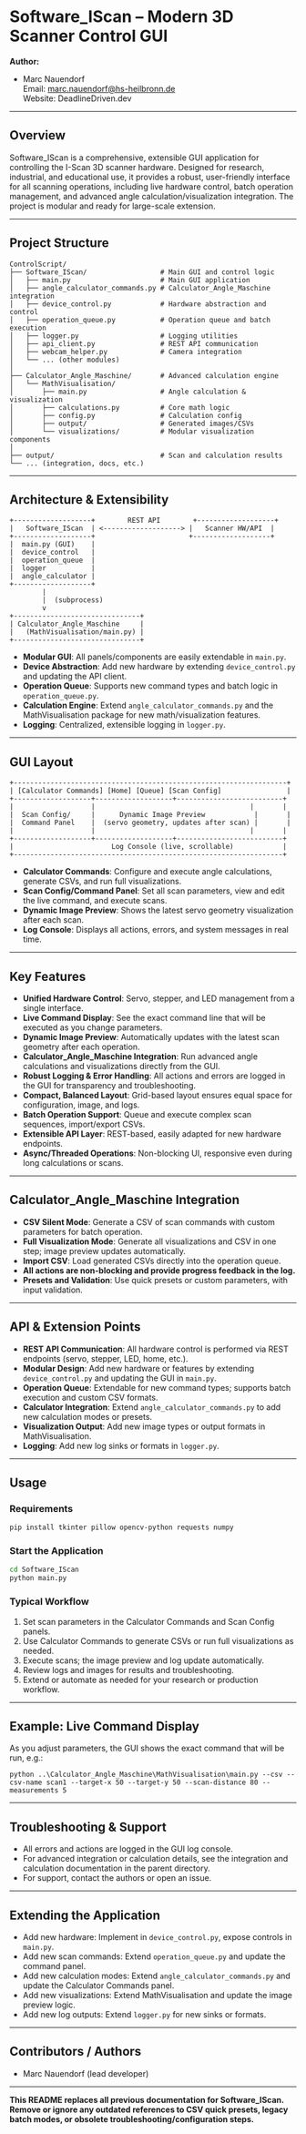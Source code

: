 # Software_IScan – Modern 3D Scanner Control GUI

**Author:**
- Marc Nauendorf  
  Email: marc.nauendorf@hs-heilbronn.de  
  Website: DeadlineDriven.dev

---

## Overview
Software_IScan is a comprehensive, extensible GUI application for controlling the I-Scan 3D scanner hardware. Designed for research, industrial, and educational use, it provides a robust, user-friendly interface for all scanning operations, including live hardware control, batch operation management, and advanced angle calculation/visualization integration. The project is modular and ready for large-scale extension.

---

## Project Structure

```
ControlScript/
├── Software_IScan/                  # Main GUI and control logic
│   ├── main.py                      # Main GUI application
│   ├── angle_calculator_commands.py # Calculator_Angle_Maschine integration
│   ├── device_control.py            # Hardware abstraction and control
│   ├── operation_queue.py           # Operation queue and batch execution
│   ├── logger.py                    # Logging utilities
│   ├── api_client.py                # REST API communication
│   ├── webcam_helper.py             # Camera integration
│   └── ... (other modules)
│
├── Calculator_Angle_Maschine/       # Advanced calculation engine
│   └── MathVisualisation/
│       ├── main.py                  # Angle calculation & visualization
│       ├── calculations.py          # Core math logic
│       ├── config.py                # Calculation config
│       ├── output/                  # Generated images/CSVs
│       └── visualizations/          # Modular visualization components
│
├── output/                          # Scan and calculation results
└── ... (integration, docs, etc.)
```

---

## Architecture & Extensibility

```
+-------------------+        REST API        +-------------------+
|   Software_IScan  | <-------------------> |   Scanner HW/API  |
+-------------------+                       +-------------------+
|  main.py (GUI)    |
|  device_control   |
|  operation_queue  |
|  logger           |
|  angle_calculator |
+-------------------+
        |
        |  (subprocess)
        v
+-------------------------------+
| Calculator_Angle_Maschine     |
|   (MathVisualisation/main.py) |
+-------------------------------+
```
- **Modular GUI**: All panels/components are easily extendable in `main.py`.
- **Device Abstraction**: Add new hardware by extending `device_control.py` and updating the API client.
- **Operation Queue**: Supports new command types and batch logic in `operation_queue.py`.
- **Calculation Engine**: Extend `angle_calculator_commands.py` and the MathVisualisation package for new math/visualization features.
- **Logging**: Centralized, extensible logging in `logger.py`.

---

## GUI Layout

```
+-------------------------------------------------------------------+
| [Calculator Commands] [Home] [Queue] [Scan Config]                |
+-------------------+-------------------+--------------------------+
|                   |                                      |       |
|  Scan Config/     |      Dynamic Image Preview            |       |
|  Command Panel    |  (servo geometry, updates after scan) |       |
|                   |                                      |       |
+-------------------+-------------------+--------------------------+
|                        Log Console (live, scrollable)            |
+------------------------------------------------------------------+
```
- **Calculator Commands**: Configure and execute angle calculations, generate CSVs, and run full visualizations.
- **Scan Config/Command Panel**: Set all scan parameters, view and edit the live command, and execute scans.
- **Dynamic Image Preview**: Shows the latest servo geometry visualization after each scan.
- **Log Console**: Displays all actions, errors, and system messages in real time.

---

## Key Features

- **Unified Hardware Control**: Servo, stepper, and LED management from a single interface.
- **Live Command Display**: See the exact command line that will be executed as you change parameters.
- **Dynamic Image Preview**: Automatically updates with the latest scan geometry after each operation.
- **Calculator_Angle_Maschine Integration**: Run advanced angle calculations and visualizations directly from the GUI.
- **Robust Logging & Error Handling**: All actions and errors are logged in the GUI for transparency and troubleshooting.
- **Compact, Balanced Layout**: Grid-based layout ensures equal space for configuration, image, and logs.
- **Batch Operation Support**: Queue and execute complex scan sequences, import/export CSVs.
- **Extensible API Layer**: REST-based, easily adapted for new hardware endpoints.
- **Async/Threaded Operations**: Non-blocking UI, responsive even during long calculations or scans.

---

## Calculator_Angle_Maschine Integration

- **CSV Silent Mode**: Generate a CSV of scan commands with custom parameters for batch operation.
- **Full Visualization Mode**: Generate all visualizations and CSV in one step; image preview updates automatically.
- **Import CSV**: Load generated CSVs directly into the operation queue.
- **All actions are non-blocking and provide progress feedback in the log.**
- **Presets and Validation**: Use quick presets or custom parameters, with input validation.

---

## API & Extension Points

- **REST API Communication**: All hardware control is performed via REST endpoints (servo, stepper, LED, home, etc.).
- **Modular Design**: Add new hardware or features by extending `device_control.py` and updating the GUI in `main.py`.
- **Operation Queue**: Extendable for new command types; supports batch execution and custom CSV formats.
- **Calculator Integration**: Extend `angle_calculator_commands.py` to add new calculation modes or presets.
- **Visualization Output**: Add new image types or output formats in MathVisualisation.
- **Logging**: Add new log sinks or formats in `logger.py`.

---

## Usage

### Requirements
```bash
pip install tkinter pillow opencv-python requests numpy
```

### Start the Application
```bash
cd Software_IScan
python main.py
```

### Typical Workflow
1. Set scan parameters in the Calculator Commands and Scan Config panels.
2. Use Calculator Commands to generate CSVs or run full visualizations as needed.
3. Execute scans; the image preview and log update automatically.
4. Review logs and images for results and troubleshooting.
5. Extend or automate as needed for your research or production workflow.

---

## Example: Live Command Display

As you adjust parameters, the GUI shows the exact command that will be run, e.g.:
```
python ..\Calculator_Angle_Maschine\MathVisualisation\main.py --csv --csv-name scan1 --target-x 50 --target-y 50 --scan-distance 80 --measurements 5
```

---

## Troubleshooting & Support
- All errors and actions are logged in the GUI log console.
- For advanced integration or calculation details, see the integration and calculation documentation in the parent directory.
- For support, contact the authors or open an issue.

---

## Extending the Application
- Add new hardware: Implement in `device_control.py`, expose controls in `main.py`.
- Add new scan commands: Extend `operation_queue.py` and update the command panel.
- Add new calculation modes: Extend `angle_calculator_commands.py` and update the Calculator Commands panel.
- Add new visualizations: Extend MathVisualisation and update the image preview logic.
- Add new log outputs: Extend `logger.py` for new sinks or formats.

---

## Contributors / Authors
- Marc Nauendorf (lead developer)

---

**This README replaces all previous documentation for Software_IScan. Remove or ignore any outdated references to CSV quick presets, legacy batch modes, or obsolete troubleshooting/configuration steps.**
